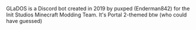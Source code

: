 GLaDOS is a Discord bot created in 2019 by puxped (Enderman842) for the Init Studios Minecraft Modding Team.
It's Portal 2-themed btw (who could have guessed)
